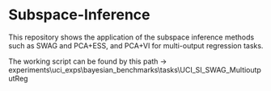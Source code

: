 # Subspace-Inference
This repository shows the application of the subspace inference methods such as SWAG and PCA+ESS, and PCA+VI for multi-output regression tasks.

The working script can be found by this path -> experiments\uci_exps\bayesian_benchmarks\tasks\UCI_SI_SWAG_MultioutputReg
